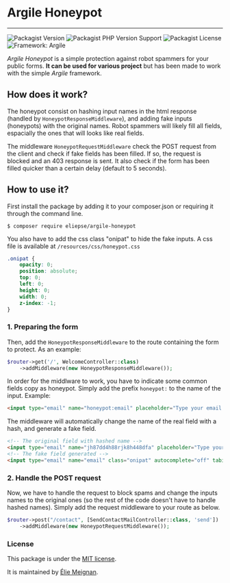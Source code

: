 # Argile Honeypot
---
![Packagist Version](https://img.shields.io/packagist/v/eliepse/argile-honeypot)
![Packagist PHP Version Support](https://img.shields.io/packagist/php-v/eliepse/argile-honeypot)
![Packagist License](https://img.shields.io/packagist/l/eliepse/argile-honeypot)
![Framework: Argile](https://img.shields.io/badge/framwork-Argile-lightgrey)

*Argile Honeypot* is a simple protection against robot spammers for your public forms.
__It can be used for various project__ but has been made to work with the simple *Argile* framework. 

## How does it work?
The honeypot consist on hashing input names in the html response (handled by `HoneypotResponseMiddleware`), and adding fake inputs (honeypots) with the original
names. Robot spammers will likely fill all fields, espacially the ones that will looks like real fields.

The middleware `HoneypotRequestMiddleware` check the POST request from the client and check if fake fields has been
filled. If so, the request is blocked and an 403 response is sent. It also check if the form has been filled quicker
than a certain delay (default to 5 seconds).

## How to use it?
First install the package by adding it to your composer.json or requiring it through the command line.
```shell script
$ composer require eliepse/argile-honeypot
```
You also have to add the css class "onipat" to hide the fake inputs. A css file is available at 
`/resources/css/honeypot.css`
```css
.onipat {
    opacity: 0;
    position: absolute;
    top: 0;
    left: 0;
    height: 0;
    width: 0;
    z-index: -1;
}
```

### 1. Preparing the form
Then, add the `HoneypotResponseMiddleware` to the route containing the form to protect. As an example:
```php
$router->get('/', WelcomeController::class)
	->addMiddleware(new HoneypotResponseMiddleware());
```
In order for the middlware to work, you have to indicate some common fields copy as honeypot. Simply add the prefix
`honeypot:` to the name of the input. Example:
```html
<input type="email" name="honeypot:email" placeholder="Type your email here...">
```
The middleware will automatically change the name of the real field with a hash, and generate a fake field. 
```html
<!-- The original field with hashed name -->
<input type="email" name="jh87dd4h88rjk8h448dfa" placeholder="Type your email here...">
<!-- The fake field generated -->
<input type="email" name="email" class="onipat" autocomplete="off" tabindex="-1">
```

### 2. Handle the POST request
Now, we have to handle the request to block spams and change the inputs names to the original ones (so the rest of 
the code doesn't have to handle hashed names). Simply add the request middleware to your route as below.
```php
$router->post("/contact", [SendContactMailController::class, 'send'])
	->addMiddleware(new HoneypotRequestMiddleware());
```

### License
This package is under the [MIT license](./LICENSE).

It is maintained by [Élie Meignan](https://github.com/Eliepse).
